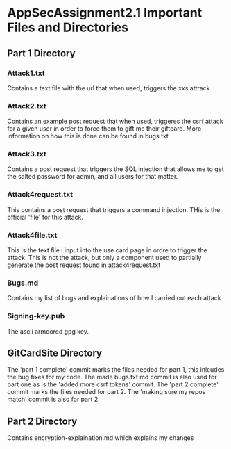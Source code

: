 # AppSecAssignment2.1 Important Files and Directories

## Part 1 Directory

### Attack1.txt
Contains a text file with the url that when used, triggers the xxs attrack

### Attack2.txt 
Contains an example post request that when used, triggeres the csrf attack for a given user in order to force them to gift me their giftcard. More information on how this is done can be found in bugs.txt

### Attack3.txt
Contains a post request that triggers the SQL injection that allows me to get the salted password for admin, and all users for that matter.

### Attack4request.txt
This contains a post request that triggers a command injection. THis is the official 'file' for this attack.

### Attack4file.txt
This is the text file i input into the use card page in ordre to trigger the attack. This is not the attack, but only a component used to partially generate the post request found in attack4request.txt

### Bugs.md
Contains my list of bugs and explainations of how I carried out each attack

### Signing-key.pub
The ascii armoored gpg key. 

## GitCardSite Directory
The 'part 1 complete' commit marks the files needed for part 1, this inlcudes the bug fixes for my code. The made bugs.txt md commit is also used for part one as is the 
'added more csrf tokens' commit.
The 'part 2 complete' commit marks the files needed for part 2. The 'making sure my repos match' commit is also for part 2. 

## Part 2 Directory
Contains encryption-explaination.md which explains my changes 

